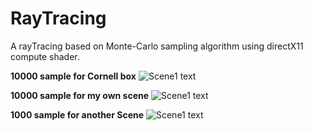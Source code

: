# RayTracing
A rayTracing based on Monte-Carlo sampling algorithm using directX11 compute shader.

**10000 sample for Cornell box**
![Scene1 text](https://github.com/ZJUZTJ/RayTracing/blob/master/screenshot/10000sample10depth.bmp)

**10000 sample for my own scene**
![Scene1 text](https://github.com/ZJUZTJ/RayTracing/blob/master/screenshot/1000sample5d5illum.bmp)


**1000 sample for another Scene**
![Scene1 text](https://github.com/ZJUZTJ/RayTracing/blob/master/screenshot/ownScene10000sample.bmp)

